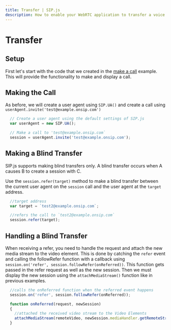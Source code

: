 ```yaml
---
title: Transfer | SIP.js
description: How to enable your WebRTC application to transfer a voice or video call.
---
```


# Transfer



## Setup

First let's start with the code that we created in the [make a call](/guides/make-call/) example.  This will provide the functionality to make and display a call.

## Making the Call
As before, we will create a user agent using `SIP.UA()` and create a call using `userAgent.invite('test@example.onsip.com')`

~~~ javascript
  // Create a user agent using the default settings of SIP.js
  var userAgent = new SIP.UA();

  // Make a call to 'test@example.onsip.com`
  session = userAgent.invite('test@example.onsip.com');
~~~

## Making a Blind Transfer
SIP.js supports making blind transfers only.  A blind transfer occurs when A causes B to create a session with C.

Use the `session.refer(target)` method to make a blind transfer between the current user agent on the `session` call and the user agent at the `target` address.

~~~ javascript
  //target address
  var target = `test2@example.onsip.com`;

  //refers the call to `test2@example.onsip.com`
  session.refer(target);
~~~

## Handling a Blind Transfer
When receiving a refer, you need to handle the request and attach the new media stream to the video element.  This is done by catching the `refer` event and calling the followRefer function with a callback using `session.on('refer', session.followRefer(onReferred))`.  This function gets passed in the refer request as well as the new session.  Then we must display the new session using the `attachMediaStream()` function like in previous examples.

~~~ javascript
  //calls the onReferred function when the referred event happens
  session.on('refer', session.followRefer(onReferred));

  function onReferred(request, newSession)
  {
    //attached the received video stream to the Video Elements
    attachMediaStream(remoteVideo, newSession.mediaHandler.getRemoteStreams()[0]);
  }
~~~





